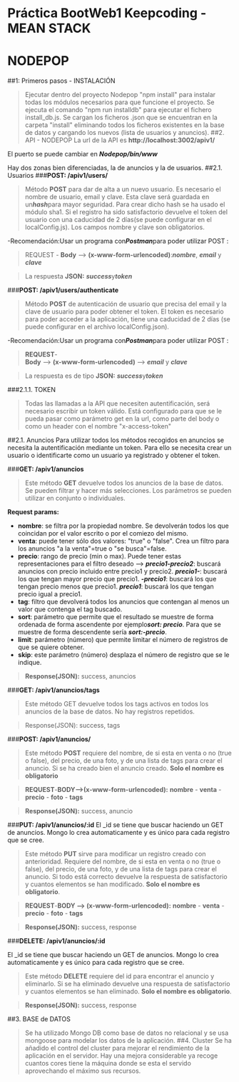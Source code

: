 # Práctica BootWeb1 Keepcoding - MEAN STACK
# NODEPOP
##1: Primeros pasos - INSTALACIÓN
>Ejecutar dentro del proyecto Nodepop "npm install" para instalar todas los módulos necesarios para que funcione el proyecto.
>Se ejecuta el comando "npm run installdb" para ejecutar el fichero install_db.js. Se cargan los ficheros .json que se encuentran en la carpeta "install"
>eliminando todos los ficheros existentes en la base de datos y cargando los nuevos (lista de usuarios y anuncios).
##2. API - NODEPOP
La url de la API es **http://localhost:3002/apiv1/**

El puerto se puede cambiar en ***Nodepop/bin/www***

Hay dos zonas bien diferenciadas, la de anuncios y la de usuarios.
##2.1. Usuarios
###**POST: /apiv1/users/**
>Método **POST** para dar de alta a un nuevo usuario. Es necesario el nombre de usuario, email y clave. Esta clave será guardada en un***hash***para mayor seguridad. Para crear dicho hash se ha usado el módulo sha1.
Si el registro ha sido satisfactorio devuelve el token del usuario con una caducidad de 2 días(se puede configurar en el localConfig.js). Los campos nombre y clave son obligatorios.

-Recomendación:Usar un programa con***Postman***para poder utilizar POST :

>REQUEST -
**Body** --> **(x-www-form-urlencoded)**:***nombre***, ***email*** y ***clave*** 

>La respuesta **JSON:** ***success***y***token***

###**POST: /apiv1/users/authenticate**
>Método **POST** de autenticación de usuario que precisa del email y la clave de usuario para poder obtener el token.
El token es necesario para poder acceder a la aplicación, tiene una caducidad de 2 días (se puede configurar en el archivo localConfig.json).

-Recomendación:Usar un programa con***Postman***para poder utilizar POST :

>**REQUEST**-	
>**Body** --> **(x-www-form-urlencoded)** --> ***email*** y ***clave*** 

>La respuesta es de tipo **JSON:** ***success***y***token***

###2.1.1. TOKEN
>Todas las llamadas a la API que necesiten autentificación, será necesario escribir un token válido. Está configurado para que se le pueda pasar como parámetro get en la url, como parte del body o como un header con el nombre "x-access-token"

##2.1. Anuncios
Para utilizar todos los métodos recogidos en anuncios se necesita la autentificación mediante un token. Para ello se necesita crear un usuario o identificarte como un usuario ya registrado y obtener el token.

###**GET: /apiv1/anuncios**

>Este método **GET** devuelve todos los anuncios de la base de datos. Se pueden filtrar y hacer más selecciones. Los parámetros se pueden utilizar en conjunto o individuales.

**Request params:**

- **nombre**: se filtra por la propiedad nombre. Se devolverán todos los que coincidan por el valor escrito o por el comiezo del mismo.
- **venta**: puede tener sólo dos valores: "true" o "false". Crea un filtro para los anuncios "a la venta"=true o "se busca"=false.
- **precio**: rango de precio (min o max). Puede tener estas representaciones para el filtro deseado --> ***precio1-precio2***: buscará anuncios con precio incluido entre precio1 y precio2. ***precio1-***: buscará los que tengan mayor precio que precio1. ***-precio1***: buscará los que tengan precio menos que precio1.
 ***precio1***: buscará los que tengan precio igual a precio1.
- **tag**:  filtro que devolverá todos los anuncios que contengan al menos un valor que contenga el tag buscado.
- **sort**: parámetro que permite que el resultado se muestre de forma ordenada de forma ascendente por ejemplo***sort: precio***. Para que se muestre de forma descendente sería ***sort:-precio***.
- **limit**: parámetro (número) que permite limitar el número de registros de que se quiere obtener.
- **skip**: este parámetro (número) desplaza el número de registro que se le indique.


>**Response(JSON):** success, anuncios

###**GET: /apiv1/anuncios/tags** 

>Este método GET devuelve todos los tags activos en todos los anuncios de la base de datos. No hay registros repetidos.

>Response(JSON): success, tags

###**POST: /apiv1/anuncios/** 

>Este método **POST** requiere del nombre, de si esta en venta o no (true o false), del precio, de una foto, y de una lista de tags para crear el anuncio. 
Si se ha creado bien el anuncio creado. **Solo el nombre es obligatorio**

>**REQUEST**-**BODY-->(x-www-form-urlencoded):** **nombre** - **venta** - **precio** - **foto** - **tags**

>**Response(JSON):** success, anuncio

###**PUT: /apiv1/anuncios/:id** 
El _id se tiene que buscar haciendo un GET de anuncios. Mongo lo crea automaticamente y es único para cada registro que se cree.

>Este método **PUT** sirve para modificar un registro creado con anterioridad. Requiere del nombre, de si esta en venta o no (true o false), del precio, de una foto, y de una lista de tags para crear el anuncio.
Si todo está correcto devuelve la respuesta de satisfactorio y cuantos elementos se han modificado.
**Solo el nombre es obligatorio**.

>**REQUEST**-**BODY --> (x-www-form-urlencoded):** **nombre** - **venta** - **precio** - **foto** - **tags**


>**Response(JSON):** success, response

###**DELETE: /apiv1/anuncios/:id** 

El _id se tiene que buscar haciendo un GET de anuncios. Mongo lo crea automaticamente y es único para cada registro que se cree.

>Este método **DELETE** requiere del id para encontrar el anuncio y eliminarlo. 
Si se ha eliminado devuelve una respuesta de satisfactorio y cuantos elementos se han eliminado.
**Solo el nombre es obligatorio**.

>**Response(JSON):** success, response

##3. BASE de DATOS
>Se ha utilizado Mongo DB como base de datos no relacional y se usa mongoose para modelar los datos de la aplicación.
##4. Cluster
>Se ha añadido el control del cluster para mejorar el rendimiento de la aplicación en el servidor. Hay una mejora considerable ya recoge cuantos cores tiene la máquina donde se esta el servido aprovechando el máximo sus recursos.